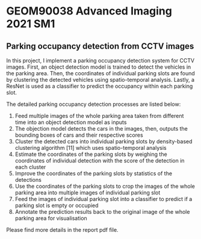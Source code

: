 # GEOM90038 Advanced Imaging 2021 SM1

## Parking occupancy detection from CCTV images

In this project, I implement a parking occupancy detection system for CCTV images. First, an object detection model is trained to detect the vehicles in the parking area. Then, the coordinates of individual parking slots are found by clustering the detected vehicles using spatio-temporal analysis. Lastly, a ResNet is used as a classifier to predict the occupancy within each parking slot. 

The detailed parking occupancy detection processes are listed below:

1. Feed multiple images of the whole parking area taken from different time into an object detection model as inputs
2. The objection model detects the cars in the images, then, outputs the bounding boxes of cars and their respective scores
3. Cluster the detected cars into individual parking slots by density-based clustering algorithm [11] which uses spatio-temporal analysis
4. Estimate the coordinates of the parking slots by weighing the coordinates of individual detection with the score of the detection in each cluster 
5. Improve the coordinates of the parking slots by statistics of the detections
6. Use the coordinates of the parking slots to crop the images of the whole parking area into multiple images of individual parking slot
7. Feed the images of individual parking slot into a classifier to predict if a parking slot is empty or occupied
8. Annotate the prediction results back to the original image of the whole parking area for visualisation



Please find more details in the report pdf file.